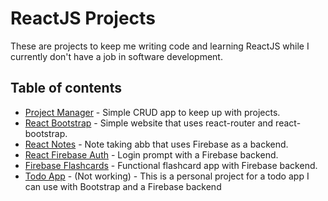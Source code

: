 # ReactJS Projects

These are projects to keep me writing code and learning ReactJS while I currently don't have a job in software development.

## Table of contents
- [Project Manager](https://github.com/bobbypinard/React-Projects/tree/master/projectmanager) - Simple CRUD app to keep up with projects.
- [React Bootstrap](https://github.com/bobbypinard/React-Projects/tree/master/react-bootstrap) - Simple website that uses react-router and react-bootstrap.
- [React Notes](https://github.com/bobbypinard/React-Projects/tree/master/reactnotes) - Note taking abb that uses Firebase as a backend.
- [React Firebase Auth](https://github.com/bobbypinard/React-Projects/tree/master/react-firebase-auth) - Login prompt with a Firebase backend.
- [Firebase Flashcards](https://github.com/bobbypinard/React-Projects/tree/master/firebase-flashcard) - Functional flashcard app with Firebase backend.
- [Todo App](https://github.com/bobbypinard/React-Projects/tree/master/todo-app) - (Not working) - This is a personal project for a todo app I can use with Bootstrap and a Firebase backend
